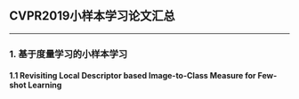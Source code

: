 ## CVPR2019小样本学习论文汇总
---
### 1. 基于度量学习的小样本学习
#### 1.1 Revisiting Local Descriptor based Image-to-Class Measure for Few-shot Learning
